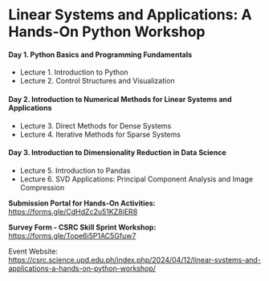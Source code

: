 # Linear Systems and Applications: A Hands-On Python Workshop


#### Day 1. Python Basics and Programming Fundamentals
- Lecture 1. Introduction to Python
- Lecture 2. Control Structures and Visualization

#### Day 2. Introduction to Numerical Methods for Linear Systems and Applications
- Lecture 3. Direct Methods for Dense Systems
- Lecture 4. Iterative Methods for Sparse Systems

#### Day 3. Introduction to Dimensionality Reduction in Data Science
- Lecture 5. Introduction to Pandas
- Lecture 6. SVD Applications: Principal Component Analysis and Image Compression


**Submission Portal for Hands-On Activities:** https://forms.gle/CdHdZc2u51KZ8jER8

**Survey Form - CSRC Skill Sprint Workshop:** https://forms.gle/Tope6i5P1AC5Gfuw7

Event Website: https://csrc.science.upd.edu.ph/index.php/2024/04/12/linear-systems-and-applications-a-hands-on-python-workshop/

